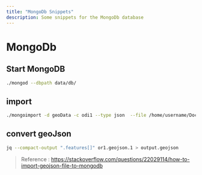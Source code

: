 ```yaml
---
title: "MongoDb Snippets"
description: Some snippets for the MongoDb database
---
```



# MongoDb

## Start MongoDB
```bash
./mongod --dbpath data/db/
```

## import
```bash
./mongoimport -d geoData -c odi1 --type json  --file /home/username/Documents/workspace/javaProject/geoData/output.geojson 
```
## convert geoJson
```bash
jq --compact-output ".features[]" or1.geojson.1 > output.geojson
```
> Reference : https://stackoverflow.com/questions/22029114/how-to-import-geojson-file-to-mongodb

